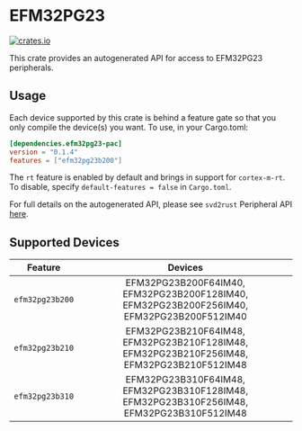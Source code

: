 # EFM32PG23
    
[![crates.io](https://img.shields.io/crates/v/efm32pg23-pac?label=efm32pg23)](https://crates.io/crates/efm32pg23-pac)

This crate provides an autogenerated API for access to EFM32PG23 peripherals.

## Usage

Each device supported by this crate is behind a feature gate so that you only
compile the device(s) you want. To use, in your Cargo.toml:

```toml
[dependencies.efm32pg23-pac]
version = "0.1.4"
features = ["efm32pg23b200"]
```

The `rt` feature is enabled by default and brings in support for `cortex-m-rt`.
To disable, specify `default-features = false` in `Cargo.toml`.

For full details on the autogenerated API, please see `svd2rust` Peripheral API [here].

[here]: https://docs.rs/svd2rust/0.28.0/svd2rust/#peripheral-api

## Supported Devices
| Feature | Devices |
|:-----:|:-------:|
|`efm32pg23b200`|EFM32PG23B200F64IM40, EFM32PG23B200F128IM40, EFM32PG23B200F256IM40, EFM32PG23B200F512IM40|
|`efm32pg23b210`|EFM32PG23B210F64IM48, EFM32PG23B210F128IM48, EFM32PG23B210F256IM48, EFM32PG23B210F512IM48|
|`efm32pg23b310`|EFM32PG23B310F64IM48, EFM32PG23B310F128IM48, EFM32PG23B310F256IM48, EFM32PG23B310F512IM48|

